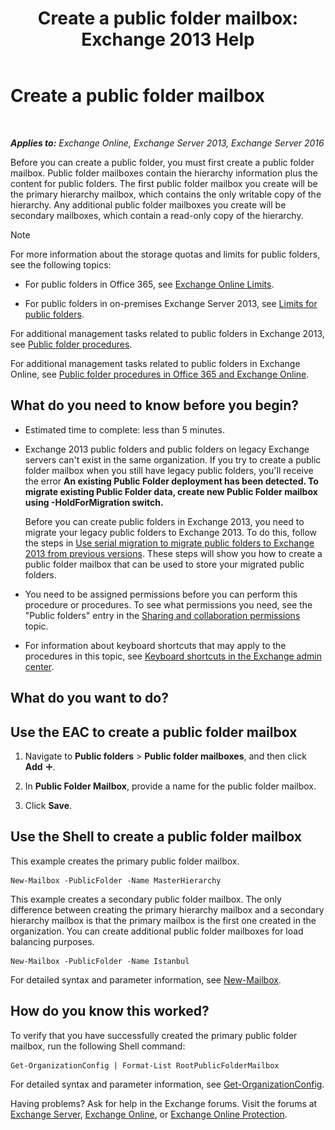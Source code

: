 ﻿---
title: 'Create a public folder mailbox: Exchange 2013 Help'
TOCTitle: Create a public folder mailbox
ms:assetid: 64437ffd-231b-4c10-84df-232ccbe9538f
ms:mtpsurl: https://technet.microsoft.com/en-us/library/JJ552410(v=EXCHG.150)
ms:contentKeyID: 48679375
ms.date: 12/10/2017
mtps_version: v=EXCHG.150
---

# Create a public folder mailbox

 

_**Applies to:** Exchange Online, Exchange Server 2013, Exchange Server 2016_


Before you can create a public folder, you must first create a public folder mailbox. Public folder mailboxes contain the hierarchy information plus the content for public folders. The first public folder mailbox you create will be the primary hierarchy mailbox, which contains the only writable copy of the hierarchy. Any additional public folder mailboxes you create will be secondary mailboxes, which contain a read-only copy of the hierarchy.


> [!NOTE]
> For more information about the storage quotas and limits for public folders, see the following topics: 
> <UL>
> <LI>
> <P>For public folders in Office 365, see <A href="https://go.microsoft.com/fwlink/?linkid=391188">Exchange Online Limits</A>.</P>
> <LI>
> <P>For public folders in on-premises Exchange Server 2013, see <A href="limits-for-public-folders-exchange-2013-help.md">Limits for public folders</A>.</P></LI></UL>



For additional management tasks related to public folders in Exchange 2013, see [Public folder procedures](public-folder-procedures-exchange-2013-help.md).

For additional management tasks related to public folders in Exchange Online, see [Public folder procedures in Office 365 and Exchange Online](https://technet.microsoft.com/en-us/library/jj966272\(v=exchg.150\)).

## What do you need to know before you begin?

  - Estimated time to complete: less than 5 minutes.

  - Exchange 2013 public folders and public folders on legacy Exchange servers can't exist in the same organization. If you try to create a public folder mailbox when you still have legacy public folders, you'll receive the error **An existing Public Folder deployment has been detected. To migrate existing Public Folder data, create new Public Folder mailbox using -HoldForMigration switch.**
    
    Before you can create public folders in Exchange 2013, you need to migrate your legacy public folders to Exchange 2013. To do this, follow the steps in [Use serial migration to migrate public folders to Exchange 2013 from previous versions](https://technet.microsoft.com/en-us/library/jj150486\(v=exchg.150\)). These steps will show you how to create a public folder mailbox that can be used to store your migrated public folders.

  - You need to be assigned permissions before you can perform this procedure or procedures. To see what permissions you need, see the "Public folders" entry in the [Sharing and collaboration permissions](sharing-and-collaboration-permissions-exchange-2013-help.md) topic.

  - For information about keyboard shortcuts that may apply to the procedures in this topic, see [Keyboard shortcuts in the Exchange admin center](keyboard-shortcuts-in-the-exchange-admin-center-exchange-online-protection-help.md).

## What do you want to do?

## Use the EAC to create a public folder mailbox

1.  Navigate to **Public folders** \> **Public folder mailboxes**, and then click **Add** ![Add Icon](images/JJ218640.c1e75329-d6d7-4073-a27d-498590bbb558(EXCHG.150).gif "Add Icon").

2.  In **Public Folder Mailbox**, provide a name for the public folder mailbox.

3.  Click **Save**.

## Use the Shell to create a public folder mailbox

This example creates the primary public folder mailbox.

    New-Mailbox -PublicFolder -Name MasterHierarchy

This example creates a secondary public folder mailbox. The only difference between creating the primary hierarchy mailbox and a secondary hierarchy mailbox is that the primary mailbox is the first one created in the organization. You can create additional public folder mailboxes for load balancing purposes.

    New-Mailbox -PublicFolder -Name Istanbul 

For detailed syntax and parameter information, see [New-Mailbox](https://technet.microsoft.com/en-us/library/aa997663\(v=exchg.150\)).

## How do you know this worked?

To verify that you have successfully created the primary public folder mailbox, run the following Shell command:

    Get-OrganizationConfig | Format-List RootPublicFolderMailbox

For detailed syntax and parameter information, see [Get-OrganizationConfig](https://technet.microsoft.com/en-us/library/aa997571\(v=exchg.150\)).

Having problems? Ask for help in the Exchange forums. Visit the forums at [Exchange Server](https://go.microsoft.com/fwlink/p/?linkid=60612), [Exchange Online](https://go.microsoft.com/fwlink/p/?linkid=267542), or [Exchange Online Protection](https://go.microsoft.com/fwlink/p/?linkid=285351).

